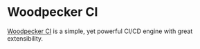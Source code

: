 # Woodpecker CI

[Woodpecker CI](https://woodpecker-ci.org/) is a simple, yet powerful CI/CD engine with great extensibility.
